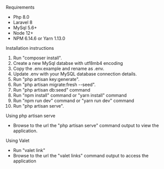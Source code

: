 Requirements
- Php 8.0
- Laravel 8
- MySql 5.6+
- Node 12+
- NPM 6.14.6 or Yarn 1.13.0

Installation instructions

1. Run "composer install".
2. Create a new MySql databse with utf8mb4 encoding
3. Copy the .env.example and rename as .env.
4. Update .env with your MySQL database connection details.
5. Run "php artisan key:generate".
6. Run "php artisan migrate:fresh --seed".
7. Run "php artisan db:seed" command
8. Run "npm install" command or "yarn install" command
9. Run "npm run dev" command or "yarn run dev" command
10. Run "php artisan serve".

Using php artisan serve
- Browse to the url the "php artisan serve" command output to view the application.

Using Valet
- Run "valet link"
- Browse to the url the "valet links" command output to access the application